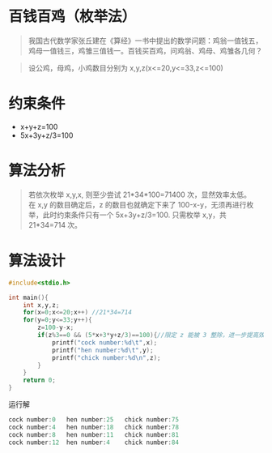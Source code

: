 # 百钱百鸡（枚举法）


> 我国古代数学家张丘建在《算经》一书中提出的数学问题：鸡翁一值钱五，鸡母一值钱三，鸡雏三值钱一。百钱买百鸡，问鸡翁、鸡母、鸡雏各几何？

<!--more-->
> 设公鸡，母鸡，小鸡数目分别为 x,y,z(x<=20,y<=33,z<=100)

# 约束条件
- x+y+z=100
- 5x+3y+z/3=100

# 算法分析
>若依次枚举 x,y,x, 则至少尝试 21\*34\*100=71400 次，显然效率太低。  
在 x,y 的数目确定后，z 的数目也就确定下来了 100-x-y，无须再进行枚举，此时约束条件只有一个 5x+3y+z/3=100. 只需枚举 x,y，共 21\*34=714 次。

# 算法设计

```cpp
#include<stdio.h>

int main(){
    int x,y,z;
    for(x=0;x<=20;x++) //21*34=714
    for(y=0;y<=33;y++){
        z=100-y-x;
        if(z%3==0 && (5*x+3*y+z/3)==100){//限定 z 能被 3 整除，进一步提高效率
            printf("cock number:%d\t",x);
            printf("hen number:%d\t",y);
            printf("chick number:%d\n",z);
        }
    }
	return 0;
}
```
运行解
```cpp 运行解
cock number:0   hen number:25   chick number:75
cock number:4   hen number:18   chick number:78
cock number:8   hen number:11   chick number:81
cock number:12  hen number:4    chick number:84
```
